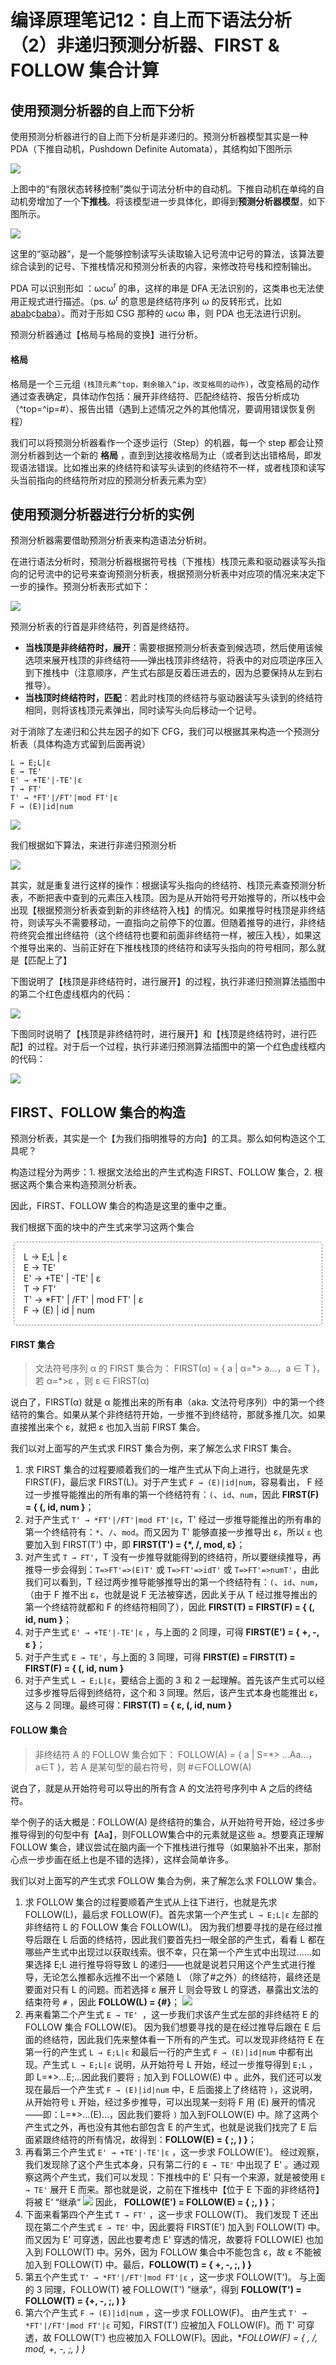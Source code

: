# 编译原理笔记12：自上而下语法分析（2）非递归预测分析器、FIRST & FOLLOW 集合计算

## 使用预测分析器的自上而下分析

使用预测分析器进行的自上而下分析是非递归的。预测分析器模型其实是一种 PDA（下推自动机，Pushdown Definite Automata），其结构如下图所示

![](C:/Users/marsc/Desktop/TechStudyAbout/MyCompilePrincipleNote/img/2020-07-22_03-21-18.png)

上图中的“有限状态转移控制”类似于词法分析中的自动机。下推自动机在单纯的自动机旁增加了一个**下推栈**。将该模型进一步具体化，即得到**预测分析器模型**，如下图所示。

![](C:/Users/marsc/Desktop/TechStudyAbout/MyCompilePrincipleNote/img/2020-07-22_03-25-39.png)

这里的“驱动器”，是一个能够控制读写头读取输入记号流中记号的算法，该算法要综合读到的记号、下推栈情况和预测分析表的内容，来修改符号栈和控制输出。

PDA 可以识别形如 ：ωcω<sup>r</sup> 的串，这样的串是 DFA 无法识别的，这类串也无法使用正规式进行描述。（ps. ω<sup>r</sup> 的意思是终结符序列 ω 的反转形式，比如 <u>abab</u>c<u>baba</u>）。而对于形如 CSG 那种的 ωcω 串，则 PDA 也无法进行识别。

预测分析器通过【格局与格局的变换】进行分析。

#### 格局

格局是一个三元组 `(栈顶元素^top，剩余输入^ip，改变格局的动作)`，改变格局的动作通过查表确定，具体动作包括：展开非终结符、匹配终结符、报告分析成功（^top=^ip=#）、报告出错（遇到上述情况之外的其他情况，要调用错误恢复例程）

我们可以将预测分析器看作一个逐步运行（Step）的机器，每一个 step 都会让预测分析器到达一个新的 **格局** ，直到到达接收格局为止（或者到达出错格局，即发现语法错误。比如推出来的终结符和读写头读到的终结符不一样，或者栈顶和读写头当前指向的终结符所对应的预测分析表元素为空）



## 使用预测分析器进行分析的实例

预测分析器需要借助预测分析表来构造语法分析树。

在进行语法分析时，预测分析器根据符号栈（下推栈）栈顶元素和驱动器读写头指向的记号流中的记号来查询预测分析表，根据预测分析表中对应项的情况来决定下一步的操作。预测分析表形式如下：

![](./img/2020-07-22_17-57-08.png)

预测分析表的行首是非终结符，列首是终结符。

- **当栈顶是非终结符时，展开**：需要根据预测分析表查到候选项，然后使用该候选项来展开栈顶的非终结符——弹出栈顶非终结符，将表中的对应项逆序压入到下推栈中（注意顺序，产生式右部是反着压进去的，因为总要保持从左到右推导）。
- **当栈顶时终结符时，匹配**：若此时栈顶的终结符与驱动器读写头读到的终结符相同，则将该栈顶元素弹出，同时读写头向后移动一个记号。



对于消除了左递归和公共左因子的如下 CFG，我们可以根据其来构造一个预测分析表（具体构造方式留到后面再说）

```
L → E;L|ε
E → TE'
E' → +TE'|-TE'|ε
T → FT'
T' → *FT'|/FT'|mod FT'|ε
F → (E)|id|num
```

![](C:/Users/marsc/Desktop/TechStudyAbout/MyCompilePrincipleNote/img/2020-07-22_16-27-19.png)

我们根据如下算法，来进行非递归预测分析

![](./img/2020-07-22_18-57-23.png)

其实，就是重复进行这样的操作：根据读写头指向的终结符、栈顶元素查预测分析表，不断把表中查到的元素压入栈顶。因为是从开始符号开始推导的，所以栈中会出现【根据预测分析表查到新的非终结符入栈】的情况。如果推导时栈顶是非终结符，则读写头不需要移动，一直指向之前停下的位置。但随着推导的进行，非终结符终究会推出终结符（这个终结符也要和前面非终结符一样，被压入栈），如果这个推导出来的、当前正好在下推栈栈顶的终结符和读写头指向的符号相同，那么就是【匹配上了】

下图说明了【栈顶是非终结符时，进行展开】的过程，执行非递归预测算法插图中的第二个红色虚线框内的代码：

![](./img/2020-07-22_18-17-01.png)

下图同时说明了【栈顶是非终结符时，进行展开】和【栈顶是终结符时，进行匹配】的过程。对于后一个过程，执行非递归预测算法插图中的第一个红色虚线框内的代码：

![](./img/2020-07-22_19-25-18.png)



## FIRST、FOLLOW 集合的构造

预测分析表，其实是一个【为我们指明推导的方向】的工具。那么如何构造这个工具呢？

构造过程分为两步：1. 根据文法给出的产生式构造 FIRST、FOLLOW 集合，2. 根据这两个集合来构造预测分析表。

因此，FIRST、FOLLOW 集合的构造是这里的重中之重。

我们根据下面的块中的产生式来学习这两个集合

<div>
    <div style="border-style: dashed; 
        border-radius:5px; 
        padding:15px; 
        margin:3px 5px 8px 5px; 
        border-width: 1px; 
        border-color: grey">
        L  → E;L | ε<br>
E  → TE'<br>
E' → +TE' | -TE' | ε<br>
T  → FT'<br>
T' → *FT' | /FT' | mod FT' | ε<br>
F  → (E) | id | num<br>
        </div>
</div>

#### FIRST 集合

> 文法符号序列 α 的 FIRST 集合为：
> FIRST(α) = { a | α=\*> a...，a ∈ T }，若 α=\*>ε ，则 ε ∈ FIRST(α)

说白了，FIRST(α) 就是 α 能推出来的所有串（aka. 文法符号序列）中的第一个终结符的集合。如果从某个非终结符开始，一步推不到终结符，那就多推几次。如果直接推出来个 ε，就把 ε 也加入当前 FIRST 集合。

我们以对上面写的产生式求 FIRST 集合为例，来了解怎么求 FIRST 集合。

1. 求 FIRST 集合的过程要顺着我们的一堆产生式从下向上进行，也就是先求 FIRST(F)，最后求 FIRST(L)。对于产生式 `F → (E)|id|num`，容易看出， F 经过一步推导能推出的所有串的第一个终结符有：`(`、`id`、`num`，因此 **FIRST(F) = { (, id, num }**；
2. 对于产生式 `T' → *FT'|/FT'|mod FT'|ε`，T' 经过一步推导能推出的所有串的第一个终结符有：`*`、`/`、`mod`。而又因为 T' 能够直接一步推导出 ε，所以 `ε` 也要加入到 FIRST(T') 中，即 **FIRST(T') = {*, /, mod, ε}**；
3. 对产生式 `T → FT'`，T 没有一步推导就能得到的终结符，所以要继续推导，再推导一步会得到：`T=>FT'=>(E)T'` 或 `T=>FT'=>idT'` 或 `T=>FT'=>numT'`，由此我们可以看到，T 经过两步推导能够推导出的第一个终结符有：`(`、`id`、`num`，（由于 F 推不出 ε，也就是说 F 无法被穿透，因此关于从 T 经过推导推出的第一个终结符就都和 F 的终结符相同了），因此 **FIRST(T) = FIRST(F) = { (, id, num }**；
4. 对于产生式 `E' → +TE'|-TE'|ε` ，与上面的 2 同理，可得 **FIRST(E') = { +, -, ε }**；
5. 对于产生式 `E → TE'`，与上面的 3 同理，可得 **FIRST(E) = FIRST(T) = FIRST(F) = { (, id, num }**
6. 对于产生式 `L → E;L|ε`，要结合上面的 3 和 2 一起理解。首先该产生式可以经过多步推导后得到终结符，这个和 3 同理。然后，该产生式本身也能推出 ε，这与 2 同理。最终可得：**FIRST(T) = { ε, (, id, num }**



#### FOLLOW 集合

> 非终结符 A 的 FOLLOW 集合如下：
>FOLLOW(A) = { a | S=*> ...Aa...，a∈T }，若 A 是某句型的最右符号，则 #∈FOLLOW(A)

说白了，就是从开始符号可以导出的所有含 A 的文法符号序列中 A 之后的终结符。

举个例子的话大概是：FOLLOW(A) 是终结符的集合，从开始符号开始，经过多步推导得到的句型中有【Aa】，则FOLLOW集合中的元素就是这些 a。想要真正理解 FOLLOW 集合，建议尝试在脑内画一个下推栈进行推导（如果脑补不出来，那耐心点一步步画在纸上也是不错的选择），这样会简单许多。

我们以对上面写的产生式求 FOLLOW 集合为例，来了解怎么求 FOLLOW 集合。

1. 求 FOLLOW 集合的过程要顺着产生式从上往下进行，也就是先求 FOLLOW(L)，最后求 FOLLOW(F)。首先求第一个产生式  `L → E;L|ε` 左部的非终结符 L 的 FOLLOW 集合 FOLLOW(L)。
   因为我们想要寻找的是在经过推导后跟在 L 后面的终结符，因此我们要首先扫一眼全部的产生式，看看 L 都在哪些产生式中出现过以获取线索。很不幸，只在第一个产生式中出现过……如果选择 E;L 进行推导将导致 L 的递归——也就是说若只用这个产生式进行推导，无论怎么推都永远推不出一个紧随 L （除了#之外）的终结符，最终还是要面对只有 L 的问题。而若选择 ε 展开 L 则会导致 L 的穿透，暴露出文法的结束符号 `#` ，因此 **FOLLOW(L) = {#}**；
   ![](./img/2020-07-23_15-21-59.png)
2. 再来看第二个产生式 `E → TE' `，这一步我们求该产生式左部的非终结符 E 的 FOLLOW 集合 FOLLOW(E)。
   因为我们想要寻找的是在经过推导后跟在 E 后面的终结符，因此我们先来整体看一下所有的产生式。可以发现非终结符 E 在第一行的产生式 `L → E;L|ε` 和最后一行的产生式 `F → (E)|id|num` 中都有出现。产生式 `L → E;L|ε` 说明，从开始符号 L 开始，经过一步推导得到 `E;L` ，即 L=\*>...E;...因此我们要将 `;` 加入到 FOLLOW(E) 中 。此外，我们还可以发现在最后一个产生式 `F → (E)|id|num` 中，E 后面接上了终结符 `)`，这说明，从开始符号 `L` 开始，经过多步推导，可以出现某一刻将 F 用 (E) 展开的情况——即：L=\*>...(E)...，因此我们要将 `)` 加入到FOLLOW(E) 中。除了这两个产生式之外，再也没有其他右部包含 E 的产生式，也就是说我们找完了 E 后面紧跟终结符的所有情况，故得到：**FOLLOW(E) = { ;, ) }**；
3. 再看第三个产生式 `E' → +TE'|-TE'|ε` ，这一步求 FOLLOW(E')。
   经过观察，我们发现除了这个产生式本身，只有第二行的 `E → TE'` 中出现了 E' 。通过观察这两个产生式，我们可以发现：下推栈中的 E' 只有一个来源，就是被使用  `E → TE'` 展开 E 而来。那也就是说，之前在下推栈中【位于 E 下面的非终结符】将被 E‘ “继承“
   ![](./img/2020-07-23_14-26-41.png)
   因此， **FOLLOW(E') = FOLLOW(E) = { ;, ) }**；
4. 下面来看第四个产生式 `T → FT'` ，这一步求 FOLLOW(T)。
   我们发现 T 还出现在第二个产生式 `E → TE'` 中，因此要将 FIRST(E') 加入到 FOLLOW(T) 中。而又因为 E' 可穿透，因此也要考虑 E' 穿透的情况，故要将 FOLLOW(E) 也加入到 FOLLOW(T) 中。另外，因为 FOLLOW 集合中不能包含 ε，故 ε 不能被加入到 FOLLOW(T) 中。最后，**FOLLOW(T) = {  +, -, ;, ) }**
5. 第五个产生式 `T' → *FT'|/FT'|mod FT'|ε` ，这一步求 FOLLOW(T')。
   与上面的 3 同理，FOLLOW(T) 被 FOLLOW(T') ”继承“，得到 **FOLLOW(T') = FOLLOW(T) = {+, -, ;, ) }** 
6. 第六个产生式 `F → (E)|id|num` ，这一步求 FOLLOW(F)。
   由产生式 `T' → *FT'|/FT'|mod FT'|ε` 可知，FIRST(T') 应被加入 FOLLOW(F)。而 T' 可穿透，故 FOLLOW(T') 也应被加入 FOLLOW(F)。因此，**FOLLOW(F) = { *, /, mod, +, -, ;, ) }**



